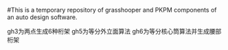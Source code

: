 #This is a temporary repository of grasshooper and PKPM components of an auto design software. 

gh3为两点生成6种桁架
gh5为等分外立面算法
gh6为等分核心筒算法并生成腰部桁架
